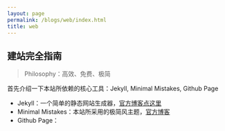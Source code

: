 ```yaml
---
layout: page
permalink: /blogs/web/index.html
title: web
---
```


## 建站完全指南

> Philosophy：高效、免费、极简
>

首先介绍一下本站所依赖的核心工具：Jekyll, Minimal Mistakes, Github Page

- Jekyll：一个简单的静态网站生成器，[官方博客点这里](https://www.jekyll.com.cn/)
- Minimal Mistakes：本站所采用的极简风主题，[官方博客](https://mademistakes.com/)
- Github Page：

